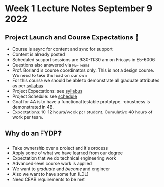# Week 1 Lecture Notes September 9 2022

## Project Launch and Course Expectations 🚀

- Course is async for content and sync for support
- Content is already posted
- Scheduled support sessions are 9:30-11:30 am on Fridays in E5-6006
- Questions also answered via `MS-Teams`
- Prof. Borland is course coordinators only. This is not a design course. We need to take the lead on our own
- For this course we should be able to demonstrate all graduate attributes as per [syllabus](./SYDE461-F2022-Course%20Syllabus.pdf)
- Project Expectations: see [syllabus](./SYDE461-F2022-Course%20Syllabus.pdf)
- Project Schedule: see [schedule](./SYDE461-F2022-Course%20Schedule.pdf)
- Goal for 4A is to have a functional testable prototype. robustness is demonstrated in 4B.
- Expectations: 10-12 hours/week per student. Cumulative 48 hours of work per team.

## Why do an FYDP❓

- Take ownership over a project and it's process
- Apply some of what we have learned from our degree
- Expectation that we do technical engineering work
- Advanced-level course work is applied
- We want to _graduate_ and _become_ and engineer
- Also we want to have some fun (LOL)
- Need CEAB requirements to be met
